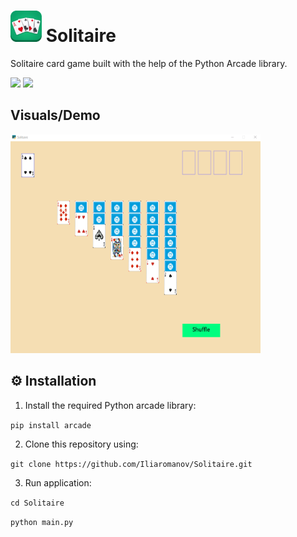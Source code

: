 <!--<img src="demo/title-img.webp /> -->

# <img src="demo/title-img.webp" width="50" height="50"/> Solitaire

Solitaire card game built with the help of the Python Arcade library.<!-- In this project, to avoid creating and managing each of the 52 cards in a card deck individually, I implemented a custom 'Playing_Card' Python class to automate card object creation as well as other card related functionalities.-->

<img src="https://img.shields.io/badge/-Python-blue" /> <img src="https://img.shields.io/badge/-Python Arcade-orange" />

## Visuals/Demo
<img src="demo/gameplay1.gif" width="400" height="350" />

## ⚙ Installation
1. Install the required Python arcade library:

`pip install arcade`

<!--*Make sure you are using Python version <= 3.8.7-->

2. Clone this repository using:

`git clone https://github.com/Iliaromanov/Solitaire.git`

3. Run application:

`cd Solitaire`

`python main.py`

<!--*Make sure to configure git beforehand.


You are now all set! Enjoy!🎉-->






